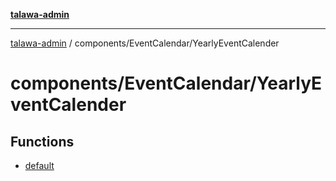 [**talawa-admin**](../../../README.md)

***

[talawa-admin](../../../README.md) / components/EventCalendar/YearlyEventCalender

# components/EventCalendar/YearlyEventCalender

## Functions

- [default](functions/default.md)
